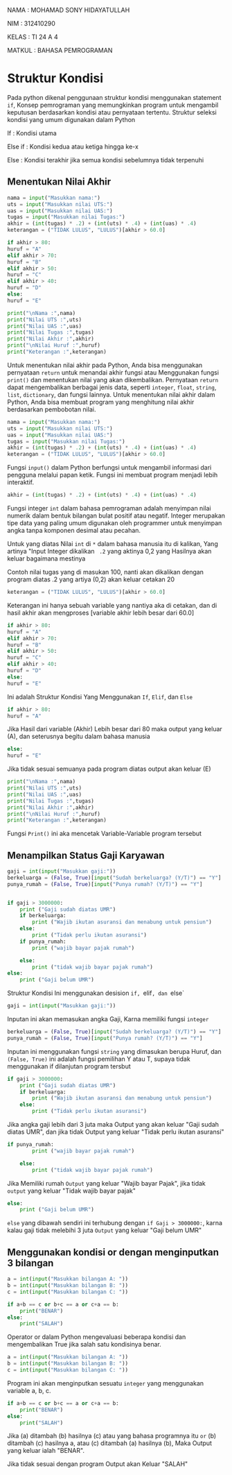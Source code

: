 <P>NAMA : MOHAMAD SONY HIDAYATULLAH</P>
<P>NIM : 312410290</P>
<P>KELAS : TI 24 A 4</P>
<P>MATKUL : BAHASA PEMROGRAMAN</P>

# Struktur Kondisi
Pada python dikenal penggunaan struktur kondisi menggunakan statement `if`, Konsep pemrograman yang memungkinkan program untuk mengambil keputusan berdasarkan kondisi atau pernyataan tertentu. Struktur seleksi kondisi yang umum digunakan dalam Python 

<p>If : Kondisi utama</p>
<p>Else if : Kondisi kedua atau ketiga hingga ke-x</p>
<p>Else : Kondisi terakhir jika semua kondisi sebelumnya tidak terpenuhi </p>

## Menentukan Nilai Akhir
```Python
nama = input("Masukkan nama:")
uts = input("Masukkan nilai UTS:")
uas = input("Masukkan nilai UAS:")
tugas = input("Masukkan nilai Tugas:")
akhir = (int(tugas) * .2) + (int(uts) * .4) + (int(uas) * .4)
keterangan = ("TIDAK LULUS", "LULUS")[akhir > 60.0]

if akhir > 80:
huruf = "A"
elif akhir > 70:
huruf = "B"
elif akhir > 50:
huruf = "C"
elif akhir > 40:
huruf = "D"
else:
huruf = "E"

print("\nNama :",nama)
print("Nilai UTS :",uts)
print("Nilai UAS :",uas)
print("Nilai Tugas :",tugas)
print("Nilai Akhir :",akhir)
print("\nNilai Huruf :",huruf)
print("Keterangan :",keterangan)
````

Untuk menentukan nilai akhir pada Python, Anda bisa menggunakan pernyataan `return` untuk menandai akhir fungsi atau Menggunakan fungsi `print()` dan menentukan nilai yang akan dikembalikan. Pernyataan `return` dapat mengembalikan berbagai jenis data, seperti `integer`, `float`, `string`, `list`, `dictionary`, dan fungsi lainnya. Untuk menentukan nilai akhir dalam Python, Anda bisa membuat program yang menghitung nilai akhir berdasarkan pembobotan nilai. 

```Python
nama = input("Masukkan nama:")
uts = input("Masukkan nilai UTS:")
uas = input("Masukkan nilai UAS:")
tugas = input("Masukkan nilai Tugas:")
akhir = (int(tugas) * .2) + (int(uts) * .4) + (int(uas) * .4)
keterangan = ("TIDAK LULUS", "LULUS")[akhir > 60.0]
````
Fungsi `input()` dalam Python berfungsi untuk mengambil informasi dari pengguna melalui papan ketik. Fungsi ini membuat program menjadi lebih interaktif.

```Python
akhir = (int(tugas) * .2) + (int(uts) * .4) + (int(uas) * .4)
````
Fungsi integer `int` dalam bahasa pemrograman adalah menyimpan nilai numerik dalam bentuk bilangan bulat positif atau negatif. Integer merupakan tipe data yang paling umum digunakan oleh programmer untuk menyimpan angka tanpa komponen desimal atau pecahan.

Untuk yang diatas Nilai `int` di `*` dalam bahasa manusia itu di kalikan, Yang artinya "Input Integer dikalikan ` .2` yang aktinya 0,2 yang Hasilnya akan keluar bagaimana mestinya 

<p> Contoh nilai tugas yang di masukan 100, nanti akan dikalikan dengan program diatas .2 yang artiya (0,2) akan keluar cetakan 20  </p>

```Python
keterangan = ("TIDAK LULUS", "LULUS")[akhir > 60.0]
````

Keterangan ini hanya sebuah variable yang nantiya aka di cetakan, dan di hasil akhir akan mengproses [variable akhir lebih besar dari 60.0]

```Python
if akhir > 80:
huruf = "A"
elif akhir > 70:
huruf = "B"
elif akhir > 50:
huruf = "C"
elif akhir > 40:
huruf = "D"
else:
huruf = "E"
````

Ini adalah Struktur Kondisi Yang Menggunakan `If`, `Elif`, dan `Else`

```Python
if akhir > 80:
huruf = "A"
````

Jika Hasil dari variable (Akhir) Lebih besar dari 80 maka output yang keluar (A), dan seterusnya begitu dalam bahasa manusia

```Python
else:
huruf = "E"
````

Jika tidak sesuai semuanya pada program diatas output akan keluar (E)


```Python
print("\nNama :",nama)
print("Nilai UTS :",uts)
print("Nilai UAS :",uas)
print("Nilai Tugas :",tugas)
print("Nilai Akhir :",akhir)
print("\nNilai Huruf :",huruf)
print("Keterangan :",keterangan)
````

Fungsi `Print()` ini aka mencetak Variable-Variable program tersebut

## Menampilkan Status Gaji Karyawan
```Python
gaji = int(input("Masukkan gaji:"))
berkeluarga = (False, True)[input("Sudah berkeluarga? (Y/T)") == "Y"]
punya_rumah = (False, True)[input("Punya rumah? (Y/T)") == "Y"]


if gaji > 3000000:
    print ("Gaji sudah diatas UMR")
    if berkeluarga:
        print ("Wajib ikutan asuransi dan menabung untuk pensiun")
    else:
        print ("Tidak perlu ikutan asuransi")
    if punya_rumah:
        print ("wajib bayar pajak rumah")

    else:
        print ("tidak wajib bayar pajak rumah")
else:
    print ("Gaji belum UMR")
````
Struktur Kondisi Ini menggunakan desision `if, `elif`, dan `else`

```Python
gaji = int(input("Masukkan gaji:"))
````

Inputan ini akan memasukan angka Gaji, Karna memiliki fungsi `integer`

```Python
berkeluarga = (False, True)[input("Sudah berkeluarga? (Y/T)") == "Y"]
punya_rumah = (False, True)[input("Punya rumah? (Y/T)") == "Y"]
````

Inputan ini menggunakan fungsi `string` yang dimasukan berupa Huruf, dan `(False, True)` ini adalah fungsi pemilihan Y atau T, supaya tidak menggunakan if dilanjutan program tersbut

```Python
if gaji > 3000000:
    print ("Gaji sudah diatas UMR")
    if berkeluarga:
        print ("Wajib ikutan asuransi dan menabung untuk pensiun")
    else:
        print ("Tidak perlu ikutan asuransi")
````

Jika angka gaji lebih dari 3 juta maka Output yang akan keluar "Gaji sudah diatas UMR", dan jika tidak Output yang keluar "Tidak perlu ikutan asuransi"

```Python
if punya_rumah:
        print ("wajib bayar pajak rumah")

    else:
        print ("tidak wajib bayar pajak rumah")
````
Jika Memiliki rumah `Output` yang keluar "Wajib bayar Pajak", jika tidak `output` yang keluar "Tidak wajib bayar pajak"

```Python
else:
    print ("Gaji belum UMR")
````

`else` yang dibawah sendiri ini terhubung dengan `if Gaji > 3000000:`, karna kalau gaji tidak melebihi 3 juta `Output` yang keluar "Gaji belum UMR"

## Menggunakan kondisi or dengan menginputkan 3 bilangan
```Python
a = int(input("Masukkan bilangan A: "))
b = int(input("Masukkan bilangan B: "))
c = int(input("Masukkan bilangan C: "))

if a+b == c or b+c == a or c+a == b:
    print("BENAR")
else:
    print("SALAH")
````
Operator or dalam Python mengevaluasi beberapa kondisi dan mengembalikan True jika salah satu kondisinya benar.

```Python
a = int(input("Masukkan bilangan A: "))
b = int(input("Masukkan bilangan B: "))
c = int(input("Masukkan bilangan C: "))
````

Program ini akan menginputkan sesuatu `integer` yang menggunakan variable a, b, c.

```python
if a+b == c or b+c == a or c+a == b:
    print("BENAR")
else:
    print("SALAH")
````

Jika (a) ditambah (b) hasilnya (c) atau yang bahasa programnya itu `or` (b) ditambah (c) hasilnya a, atau (c) ditambah (a) hasilnya (b), Maka Output yang keluar ialah "BENAR".
<p>Jika tidak sesuai dengan program Output akan Keluar "SALAH"</p>

## 


